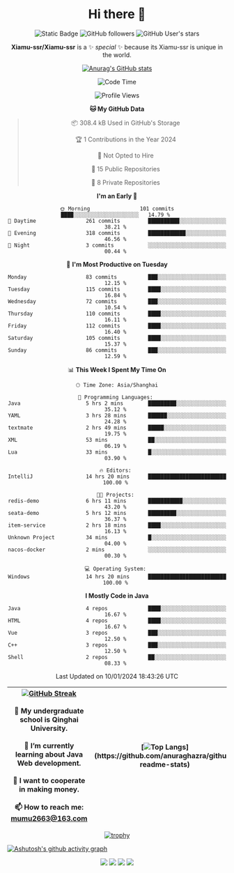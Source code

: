 
<!--

Here are some ideas to get you started:

- 🔭 I’m currently working on ...
- 🌱 I’m currently learning ...
- 👯 I’m looking to collaborate on ...
- 🤔 I’m looking for help with ...
- 💬 Ask me about ...
- 📫 How to reach me: ...
- 😄 Pronouns: ...
- ⚡ Fun fact: ...
-->

<div align=center>
  <div>
    
  # Hi there 👋
  ![Static Badge](https://img.shields.io/badge/build-pass-green)
  ![GitHub followers](https://img.shields.io/github/followers/Xiamu-ssr)
  ![GitHub User's stars](https://img.shields.io/github/stars/Xiamu-ssr)

  **Xiamu-ssr/Xiamu-ssr** is a ✨ _special_ ✨ because its Xiamu-ssr is unique in the world.
  </div>
</div>

<div align="center">

  [![Anurag's GitHub stats](https://github-readme-stats.vercel.app/api?username=Xiamu-ssr&count_private=true&show_icons=true&theme=ambient_gradient)](https://github.com/anuraghazra/github-readme-stats)

  <!--START_SECTION:waka-->
![Code Time](http://img.shields.io/badge/Code%20Time-193%20hrs%2044%20mins-blue)

![Profile Views](http://img.shields.io/badge/Profile%20Views-0-blue)

**🐱 My GitHub Data** 

> 📦 308.4 kB Used in GitHub's Storage 
 > 
> 🏆 1 Contributions in the Year 2024
 > 
> 🚫 Not Opted to Hire
 > 
> 📜 15 Public Repositories 
 > 
> 🔑 8 Private Repositories 
 > 
**I'm an Early 🐤** 

```text
🌞 Morning                101 commits         ████░░░░░░░░░░░░░░░░░░░░░   14.79 % 
🌆 Daytime                261 commits         ██████████░░░░░░░░░░░░░░░   38.21 % 
🌃 Evening                318 commits         ████████████░░░░░░░░░░░░░   46.56 % 
🌙 Night                  3 commits           ░░░░░░░░░░░░░░░░░░░░░░░░░   00.44 % 
```
📅 **I'm Most Productive on Tuesday** 

```text
Monday                   83 commits          ███░░░░░░░░░░░░░░░░░░░░░░   12.15 % 
Tuesday                  115 commits         ████░░░░░░░░░░░░░░░░░░░░░   16.84 % 
Wednesday                72 commits          ███░░░░░░░░░░░░░░░░░░░░░░   10.54 % 
Thursday                 110 commits         ████░░░░░░░░░░░░░░░░░░░░░   16.11 % 
Friday                   112 commits         ████░░░░░░░░░░░░░░░░░░░░░   16.40 % 
Saturday                 105 commits         ████░░░░░░░░░░░░░░░░░░░░░   15.37 % 
Sunday                   86 commits          ███░░░░░░░░░░░░░░░░░░░░░░   12.59 % 
```


📊 **This Week I Spent My Time On** 

```text
🕑︎ Time Zone: Asia/Shanghai

💬 Programming Languages: 
Java                     5 hrs 2 mins        █████████░░░░░░░░░░░░░░░░   35.12 % 
YAML                     3 hrs 28 mins       ██████░░░░░░░░░░░░░░░░░░░   24.28 % 
textmate                 2 hrs 49 mins       █████░░░░░░░░░░░░░░░░░░░░   19.75 % 
XML                      53 mins             ██░░░░░░░░░░░░░░░░░░░░░░░   06.19 % 
Lua                      33 mins             █░░░░░░░░░░░░░░░░░░░░░░░░   03.90 % 

🔥 Editors: 
IntelliJ                 14 hrs 20 mins      █████████████████████████   100.00 % 

🐱‍💻 Projects: 
redis-demo               6 hrs 11 mins       ███████████░░░░░░░░░░░░░░   43.20 % 
seata-demo               5 hrs 12 mins       █████████░░░░░░░░░░░░░░░░   36.37 % 
item-service             2 hrs 18 mins       ████░░░░░░░░░░░░░░░░░░░░░   16.13 % 
Unknown Project          34 mins             █░░░░░░░░░░░░░░░░░░░░░░░░   04.00 % 
nacos-docker             2 mins              ░░░░░░░░░░░░░░░░░░░░░░░░░   00.30 % 

💻 Operating System: 
Windows                  14 hrs 20 mins      █████████████████████████   100.00 % 
```

**I Mostly Code in Java** 

```text
Java                     4 repos             ████░░░░░░░░░░░░░░░░░░░░░   16.67 % 
HTML                     4 repos             ████░░░░░░░░░░░░░░░░░░░░░   16.67 % 
Vue                      3 repos             ███░░░░░░░░░░░░░░░░░░░░░░   12.50 % 
C++                      3 repos             ███░░░░░░░░░░░░░░░░░░░░░░   12.50 % 
Shell                    2 repos             ██░░░░░░░░░░░░░░░░░░░░░░░   08.33 % 
```




 Last Updated on 10/01/2024 18:43:26 UTC
<!--END_SECTION:waka-->

</div>


<div align="center">

| [![GitHub Streak](https://streak-stats.demolab.com?user=Xiamu-ssr&theme=blood)](https://git.io/streak-stats) <br/><br/> 🔭 My undergraduate school is Qinghai University. <br/><br/> 🌱 I’m currently learning about Java Web development. <br/><br> 👯 I want to cooperate in making money. <br/><br/> 📫 How to reach me: mumu2663@163.com | [![Top Langs](https://github-readme-stats.vercel.app/api/top-langs/?username=Xiamu-ssr&layout=donut&langs_count=16&text_color=000&icon_color=fff&theme=graywhite")](https://github.com/anuraghazra/github-readme-stats) |
| ----- | --- |
  
</div>

<!--

[![Readme Card](https://github-readme-stats.vercel.app/api/pin/?username=Xiamu-ssr&repo=OMP-DFSG&theme=graywhite)](https://github.com/anuraghazra/github-readme-stats)

-->

<div align="center">

[![trophy](https://github-profile-trophy.vercel.app/?username=Xiamu-ssr&row=1&theme=onedark)](https://github.com/ryo-ma/github-profile-trophy)
  
</div>

[![Ashutosh's github activity graph](https://github-readme-activity-graph.vercel.app/graph?username=Xiamu-ssr&theme=react)](https://github.com/ashutosh00710/github-readme-activity-graph)

<div align="center">

[![](https://stats.justsong.cn/api/leetcode/?username=xiamusss&cn=true&theme=vue)](https://leetcode.cn/u/xiamusss/)
[![](https://stats.justsong.cn/api/zhihu?username=1138882663&theme=vue)](https://www.zhihu.com/people/1138882663)
[![](https://stats.justsong.cn/api/bilibili/?id=1398826277&theme=vue)](https://space.bilibili.com/1398826277)
[![](https://stats.justsong.cn/api/csdn?id=m0_51390969&theme=vue)](https://blog.csdn.net/m0_51390969)
  
</div>





